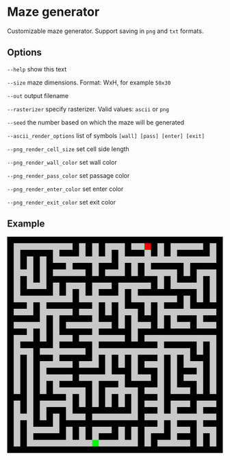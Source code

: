 # Maze generator

Customizable maze generator. Support saving in `png` and `txt` formats.

## Options

`--help` show this text

`--size` maze dimensions. Format: WxH, for example `50x30`

`--out` output filename

`--rasterizer` specify rasterizer. Valid values: `ascii` or `png`

`--seed` the number based on which the maze will be generated

`--ascii_render_options` list of symbols `[wall] [pass] [enter] [exit]`

`--png_render_cell_size` set cell side length

`--png_render_wall_color` set wall color

`--png_render_pass_color` set passage color

`--png_render_enter_color` set enter color

`--png_render_exit_color` set exit color

## Example

![img](https://github.com/Imperger/maze_generator/blob/master/assets/maze.png)
